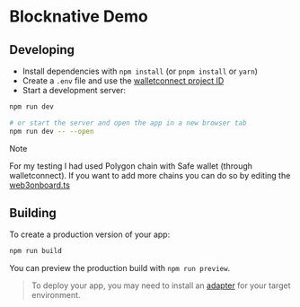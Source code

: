 # Blocknative Demo

## Developing

- Install dependencies with `npm install` (or `pnpm install` or `yarn`)
- Create a `.env` file and use the [walletconnect project ID](https://cloud.reown.com)
- Start a development server:

```bash
npm run dev

# or start the server and open the app in a new browser tab
npm run dev -- --open
```

> [!NOTE]
> For my testing I had used Polygon chain with Safe wallet (through walletconnect). If you want to add more chains you can do so by editing the [web3onboard.ts](src/lib/web3onboard.ts)

## Building

To create a production version of your app:

```bash
npm run build
```

You can preview the production build with `npm run preview`.

> To deploy your app, you may need to install an [adapter](https://svelte.dev/docs/kit/adapters) for your target environment.
